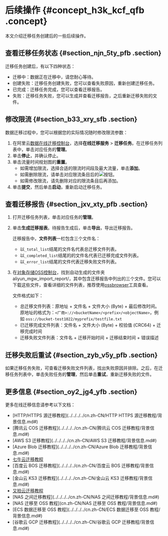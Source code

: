 # 后续操作 {#concept_h3k_kcf_qfb .concept}

本文介绍迁移任务创建后的一些后续操作。

## 查看迁移任务状态 {#section_njn_5ty_pfb .section}

迁移任务创建后，有以下四种状态：

-   迁移中：数据正在迁移中，请您耐心等待。
-   创建失败：迁移任务创建失败，您可以查看失败原因，重新创建迁移任务。
-   已完成：迁移任务完成，您可以查看迁移报告。
-   失败：迁移任务失败，您可以生成并查看迁移报告，之后重新迁移失败的文件。

## 修改限流 {#section_b33_xry_sfb .section}

数据迁移过程中，您可以根据您的实际情况随时修改限流参数：

1.  在阿里云[数据在线迁移控制台](https://mgw.console.aliyun.com/#/job?_k=6w2hbo)，选择**在线迁移服务** \> **迁移任务**。在迁移任务列表中，单击对应任务的**管理**。
2.  单击**停止**，并确认停止。
3.  单击流量时间规划图的**重置**。
    -   如需增加限流，选择合适的限流时间段及最大流量，单击**添加**。
    -   如需删除限流，请单击对应限流条目后的![](http://static-aliyun-doc.oss-cn-hangzhou.aliyuncs.com/assets/img/40521/155722152830945_zh-CN.png)按钮。
    -   如需修改限流，请先删除对应的限流条目后再添加。
4.  单击**提交**，然后单击**启动**，重新启动迁移任务。

## 查看迁移报告 {#section_jxv_xty_pfb .section}

1.  打开迁移任务列表，单击对应任务的**管理**。
2.  单击**生成迁移报表**。待报告生成后，单击**导出**，导出迁移报告。

    迁移报告中，**文件列表**一栏包含三个文件名：

    -   以`_total_list`结尾的文件名代表总迁移文件列表。
    -   以`_completed_list`结尾的的文件名代表已迁移完成文件列表。
    -   以`_error_list`结尾的文件代表迁移失败文件列表。
3.  在[对象存储OSS控制台](https://oss.console.aliyun.com)，找到自动生成的文件夹aliyun\_mgw\_import\_report/，其中包含迁移报告中列出的三个文件。您可以下载这些文件，查看详细的文件列表，推荐使用[ossbrowser](../../../../cn.zh-CN/常用工具/图形化管理工具ossbrowser/快速开始.md#)工具查看。

    文件格式如下：

    -   总迁移文件列表：原地址 + 文件名 + 文件大小 \(Byte\) + 最后修改时间。原地址的格式为：`<厂商>://<bucketName>/<prefix>/<objectName>`，例如 `oss://bucket-test1022/myprefix/testfile.txt`
    -   已迁移完成文件列表：文件名 + 文件大小 \(Byte\) + 校验值 \(CRC64\) + 迁移完成时间
    -   迁移失败文件列表：文件名 + 迁移开始时间 + 迁移结束时间 + 错误描述

## 迁移失败后重试 {#section_zyb_v5y_pfb .section}

如果迁移任务失败，可查看迁移失败文件列表，找出失败原因并排除。之后，在迁移任务列表中，单击失败任务的**管理**，然后单击**重试**，重新迁移失败的文件。

## 更多信息 {#section_oy2_jg4_yfb .section}

更多在线迁移信息请参考以下文档：

-   [HTTP/HTTPS 源迁移教程](../../../../cn.zh-CN/HTTP HTTPS 源迁移教程/背景信息.md#)
-   [腾讯云 COS 迁移教程](../../../../cn.zh-CN/腾讯云 COS 迁移教程/背景信息.md#)
-   [AWS S3 迁移教程](../../../../cn.zh-CN/AWS S3 迁移教程/背景信息.md#)
-   [Azure Blob 迁移教程](../../../../cn.zh-CN/Azure Blob 迁移教程/背景信息.md#)
-   [七牛云迁移教程](../../../../cn.zh-CN/七牛云迁移教程/背景信息.md#)
-   [百度云 BOS 迁移教程](../../../../cn.zh-CN/百度云 BOS 迁移教程/背景信息.md#)
-   [金山云 KS3 迁移教程](../../../../cn.zh-CN/金山云 KS3 迁移教程/背景信息.md#)
-   [又拍云迁移教程](../../../../cn.zh-CN/又拍云迁移教程/背景信息.md#)
-   [NAS 之间迁移教程](../../../../cn.zh-CN/NAS 之间迁移教程/背景信息.md#)
-   [NAS 迁移至 OSS 教程](cn.zh-CN/NAS 迁移至 OSS 教程/背景信息.md#)
-   [ECS 数据迁移至 OSS 教程](../../../../cn.zh-CN/ECS 数据迁移至 OSS 教程/背景信息.md#)
-   [谷歌云 GCP 迁移教程](../../../../cn.zh-CN/谷歌云 GCP 迁移教程/背景信息.md#)

